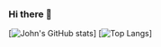 ### Hi there 👋
[![John's GitHub stats](https://github-readme-stats-p83sv5i6j-john-tmc.vercel.app/api?username=john-tmc&show_icons=true&theme=radical&include_all_commits=true&count_private=true)]
[![Top Langs](https://github-readme-stats-p83sv5i6j-john-tmc.vercel.app/api/top-langs/?username=john-tmc&langs_count=10&hide=html,css)]
<!--
**john-tmc/john-tmc** is a ✨ _special_ ✨ repository because its `README.md` (this file) appears on your GitHub profile.

Here are some ideas to get you started:

- 🔭 I’m currently working on ...
- 🌱 I’m currently learning ...
- 👯 I’m looking to collaborate on ...
- 🤔 I’m looking for help with ...
- 💬 Ask me about ...
- 📫 How to reach me: ...
- 😄 Pronouns: ...
- ⚡ Fun fact: ...
-->
